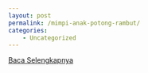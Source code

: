 ```yaml
---
layout: post
permalink: /mimpi-anak-potong-rambut/
categories:
    - Uncategorized
---
```


[Baca Selengkapnya](/03)